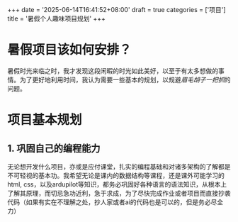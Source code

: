 +++
date = '2025-06-14T16:41:52+08:00'
draft = true
categories = ['项目']
title = '暑假个人趣味项目规划'
+++
# 暑假项目该如何安排？
暑假时光来临之时，我才发现这段闲暇的时光如此美好，以至于有太多想做的事情。为了更好地利用时间，我认为需要一些基本的规划，以规避*眉毛胡子一把抓*的问题。

# 项目基本规划
## 1. 巩固自己的编程能力
无论想开发什么项目，亦或是应付课堂，扎实的编程基础和对诸多架构的了解都是不可轻视的基本功。我希望无论是课内的数据结构等课程，还是课外可能学习的html, css，以及ardupilot等知识，都务必巩固好各种语言的语法知识，从根本上了解其原理，而切忌急功近利，急于求成，为了尽快完成作业或者项目而直接抄袭代码（如果有实在不理解之处，抄人家或者ai的代码也是可以的，但是务必尽全力）